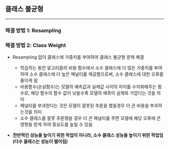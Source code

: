 ## 클래스 불균형

---

### 해결 방법 1: Resampling

### 해결 방법 2: Class Weight

- Resampling 없이 클래스에 가중치를 부여하여 클래스 불균형 문제 해결
    - 학습하는 동안 알고리즘의 비용 함수에서 소수 클래스에 더 많은 가중치를 부여하여 소수 클래스에 더 높은 페널티를 제공함으로써, 소수 클래스에 대한 오류를 줄이게 됨
    - 비용함수(손실함수)는 모델의 예측값과 실제값 사이의 차이를 수치화해주는 함수로, 해당 함수의 함수 값이 낮을수록 모델의 예측이 실제와 가깝다는 것을 의미
    - 패널티를 부과한다는 것은 모델이 잘못된 추론을 했을경우 더 큰 비용을 부과하는것을 의미
    - 소수 클래스를 잘못 추론했을 경우 더 큰 패널티를 주면 모델에 해당 오류에 큰 영향을 받게 하여 중요도를 높일 수 있음

- **전반적인 성능을 높이기 위한 작업이 아니라, 소수 클래스 성능을 높이기 위한 작업임 (다수 클래스는 성능이 떨어짐)**
